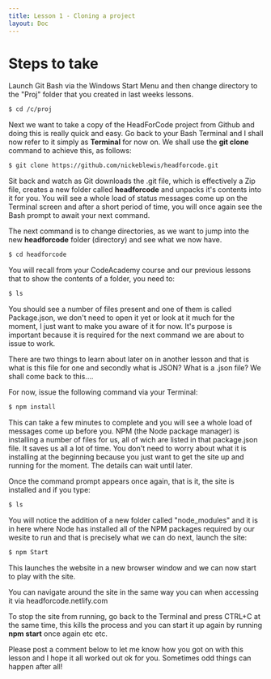 ```yaml
---
title: Lesson 1 - Cloning a project
layout: Doc
---
```


# Steps to take

Launch Git Bash via the Windows Start Menu and then change directory to the "Proj" folder that you created in last weeks lessons.

```Bash
$ cd /c/proj
```

Next we want to take a copy of the HeadForCode project from Github and doing this is really quick and easy. Go back to your Bash Terminal and I shall now refer to it simply as **Terminal** for now on.
We shall use the **git clone** command to achieve this, as follows:

```Bash
$ git clone https://github.com/nickeblewis/headforcode.git
```

Sit back and watch as Git downloads the .git file, which is effectively a Zip file, creates a new folder called **headforcode** and unpacks it's contents into it for you. You will see a whole 
load of status messages come up on the Terminal screen and after a short period of time, you will once again see the Bash prompt to await your next command.

The next command is to change directories, as we want to jump into the new **headforcode** folder (directory) and see what we now have.

```Bash
$ cd headforcode
```

You will recall from your CodeAcademy course and our previous lessons that to show the contents of a folder, you need to:

```Bash
$ ls
```

You should see a number of files present and one of them is called Package.json, we don't need to open it yet or look at it much for the moment, I just want to make you aware of it for now. It's purpose 
is important because it is required for the next command we are about to issue to work.

There are two things to learn about later on in another lesson and that is what is this file for one and secondly what is JSON? What is a .json file? We shall come back to this....

For now, issue the following command via your Terminal:

```Bash
$ npm install
```

This can take a few minutes to complete and you will see a whole load of messages come up before you. NPM (the Node package manager) is installing a number of files for us, all of wich are listed 
in that package.json file. It saves us all a lot of time. You don't need to worry about what it is installing at the beginning because you just want to get the site up and running for the moment. 
The details can wait until later.

Once the command prompt appears once again, that is it, the site is installed and if you type:

```Bash
$ ls
```

You will notice the addition of a new folder called "node_modules" and it is in here where Node has installed all of the NPM packages required by our wesite to run and that is precisely what we can 
do next, launch the site:

```Bash
$ npm Start
```

This launches the website in a new browser window and we can now start to play with the site. 

You can navigate around the site in the same way you can when accessing it via headforcode.netlify.com

To stop the site from running, go back to the Terminal and press CTRL+C at the same time, this kills the process and you can start it up again by running **npm start** once again etc etc.

Please post a comment below to let me know how you got on with this lesson and I hope it all worked out ok for you. Sometimes odd things can happen after all!